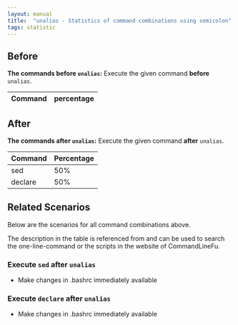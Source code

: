 ```yaml
---
layout: manual
title:  "unalias - Statistics of command combinations using semicolon"
tags: statistic
---
```


## Before

__The commands before `unalias`:__  Execute the given command __before__ `unalias`.

| Command | percentage |
|--------|--------|



## After

__The commands after `unalias`:__ Execute the given command __after__ `unalias`.

| Command | Percentage | 
|-------|--------|
| sed | 50% |
| declare | 50% |



## Related Scenarios

Below are the scenarios for all command combinations above.

The description in the table is referenced from and can be used to search the one-line-command or the scripts in the website of CommandLineFu.




### Execute `sed` after `unalias`

- Make changes in .bashrc immediately available

            
### Execute `declare` after `unalias`

- Make changes in .bashrc immediately available

            
